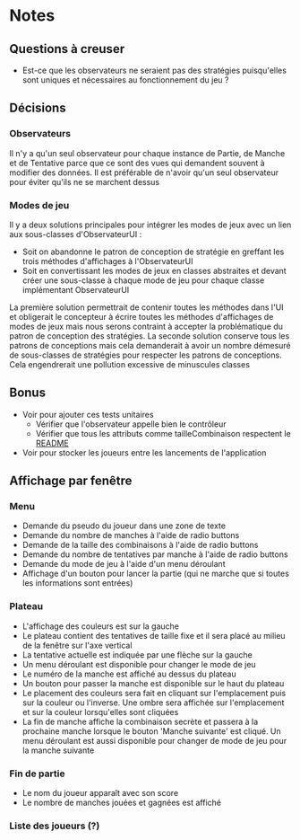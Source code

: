 # Notes
## Questions à creuser
- Est-ce que les observateurs ne seraient pas des stratégies puisqu'elles sont uniques et nécessaires au fonctionnement du jeu ?
## Décisions
### Observateurs
Il n'y a qu'un seul observateur pour chaque instance de Partie, de Manche et de Tentative parce que ce sont des vues qui demandent souvent à modifier des données. Il est préférable de n'avoir qu'un seul observateur pour éviter qu'ils ne se marchent dessus
### Modes de jeu
Il y a deux solutions principales pour intégrer les modes de jeux avec un lien aux sous-classes d'ObservateurUI :
- Soit on abandonne le patron de conception de stratégie en greffant les trois méthodes d'affichages à l'ObservateurUI
- Soit en convertissant les modes de jeux en classes abstraites et devant créer une sous-classe à chaque mode de jeu pour chaque classe implémentant ObservateurUI

La première solution permettrait de contenir toutes les méthodes dans l'UI et obligerait le concepteur à écrire toutes les méthodes d'affichages de modes de jeux mais nous serons contraint à accepter la problématique du patron de conception des stratégies.
La seconde solution conserve tous les patrons de conceptions mais cela demanderait à avoir un nombre démesuré de sous-classes de stratégies pour respecter les patrons de conceptions. Cela engendrerait une pollution excessive de minuscules classes 
## Bonus
- Voir pour ajouter ces tests unitaires
  - Vérifier que l'observateur appelle bien le contrôleur
  - Vérifier que tous les attributs comme tailleCombinaison respectent le [README](README.md)
- Voir pour stocker les joueurs entre les lancements de l'application
## Affichage par fenêtre
### Menu
- Demande du pseudo du joueur dans une zone de texte
- Demande du nombre de manches à l'aide de radio buttons
- Demande de la taille des combinaisons à l'aide de radio buttons
- Demande du nombre de tentatives par manche à l'aide de radio buttons
- Demande du mode de jeu à l'aide d'un menu déroulant
- Affichage d'un bouton pour lancer la partie (qui ne marche que si toutes les informations sont entrées)
### Plateau
- L'affichage des couleurs est sur la gauche
- Le plateau contient des tentatives de taille fixe et il sera placé au milieu de la fenêtre sur l'axe vertical
- La tentative actuelle est indiquée par une flèche sur la gauche
- Un menu déroulant est disponible pour changer le mode de jeu
- Le numéro de la manche est affiché au dessus du plateau
- Un bouton pour passer la manche est disponible sur le haut du plateau
- Le placement des couleurs sera fait en cliquant sur l'emplacement puis sur la couleur ou l'inverse. Une ombre sera affichée sur l'emplacement et sur la couleur lorsqu'elles sont cliquées
- La fin de manche affiche la combinaison secrète et passera à la prochaine manche lorsque le bouton 'Manche suivante' est cliqué. Un menu déroulant est aussi disponible pour changer de mode de jeu pour la manche suivante
### Fin de partie
- Le nom du joueur apparaît avec son score
- Le nombre de manches jouées et gagnées est affiché
### Liste des joueurs (?)

